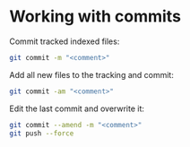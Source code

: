 # Working with commits

Commit tracked indexed files:

```bash
git commit -m "<comment>"
```

Add all new files to the tracking and commit:

```bash
git commit -am "<comment>"
```

Edit the last commit and overwrite it:

```bash
git commit --amend -m "<comment>"
git push --force
```
